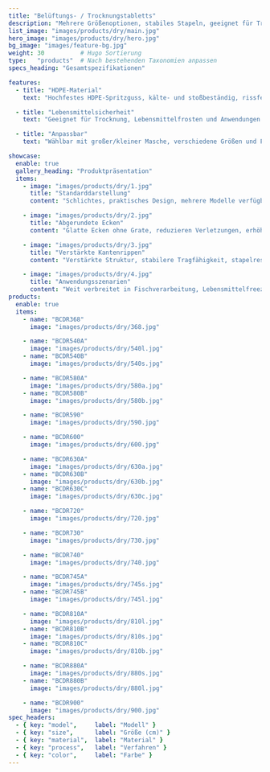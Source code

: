 ```yaml
---
title: "Belüftungs- / Trocknungstabletts"
description: "Mehrere Größenoptionen, stabiles Stapeln, geeignet für Trocknung, Lebensmittelfreeze-Drying und Umlauf."
list_image: "images/products/dry/main.jpg"
hero_image: "images/products/dry/hero.jpg"
bg_image: "images/feature-bg.jpg"
weight: 30          # Hugo Sortierung
type:   "products"  # Nach bestehenden Taxonomien anpassen
specs_heading: "Gesamtspezifikationen"

features:
  - title: "HDPE-Material"
    text: "Hochfestes HDPE-Spritzguss, kälte- und stoßbeständig, rissfest."

  - title: "Lebensmittelsicherheit"
    text: "Geeignet für Trocknung, Lebensmittelfrosten und Anwendungen in der Fischerei."

  - title: "Anpassbar"
    text: "Wählbar mit großer/kleiner Masche, verschiedene Größen und Farben; Logo-Druck möglich, stabile Serienlieferung."

showcase:
  enable: true
  gallery_heading: "Produktpräsentation"
  items:
    - image: "images/products/dry/1.jpg"
      title: "Standarddarstellung"
      content: "Schlichtes, praktisches Design, mehrere Modelle verfügbar, geeignet für Fischerei- und Lebensmittelverarbeitung."

    - image: "images/products/dry/2.jpg"
      title: "Abgerundete Ecken"
      content: "Glatte Ecken ohne Grate, reduzieren Verletzungen, erhöhen Sicherheit und Komfort."

    - image: "images/products/dry/3.jpg"
      title: "Verstärkte Kantenrippen"
      content: "Verstärkte Struktur, stabilere Tragfähigkeit, stapelresistent gegen Verformung, langlebiger im Einsatz."

    - image: "images/products/dry/4.jpg"
      title: "Anwendungsszenarien"
      content: "Weit verbreitet in Fischverarbeitung, Lebensmittelfreeze-Drying, Kühlhauslogistik und Sortierung."
products:
  enable: true
  items:
    - name: "BCDR368"
      image: "images/products/dry/368.jpg"

    - name: "BCDR540A"
      image: "images/products/dry/540l.jpg"
    - name: "BCDR540B"
      image: "images/products/dry/540s.jpg"

    - name: "BCDR580A"
      image: "images/products/dry/580a.jpg"
    - name: "BCDR580B"
      image: "images/products/dry/580b.jpg"

    - name: "BCDR590"
      image: "images/products/dry/590.jpg"

    - name: "BCDR600"
      image: "images/products/dry/600.jpg"

    - name: "BCDR630A"
      image: "images/products/dry/630a.jpg"
    - name: "BCDR630B"
      image: "images/products/dry/630b.jpg"
    - name: "BCDR630C"
      image: "images/products/dry/630c.jpg"

    - name: "BCDR720"
      image: "images/products/dry/720.jpg"

    - name: "BCDR730"
      image: "images/products/dry/730.jpg"

    - name: "BCDR740"
      image: "images/products/dry/740.jpg"

    - name: "BCDR745A"
      image: "images/products/dry/745s.jpg"
    - name: "BCDR745B"
      image: "images/products/dry/745l.jpg"

    - name: "BCDR810A"
      image: "images/products/dry/810l.jpg"
    - name: "BCDR810B"
      image: "images/products/dry/810s.jpg"
    - name: "BCDR810C"
      image: "images/products/dry/810b.jpg"

    - name: "BCDR880A"
      image: "images/products/dry/880s.jpg"
    - name: "BCDR880B"
      image: "images/products/dry/880l.jpg"

    - name: "BCDR900"
      image: "images/products/dry/900.jpg"      
spec_headers:
  - { key: "model",     label: "Modell" }
  - { key: "size",      label: "Größe (cm)" }
  - { key: "material",  label: "Material" }
  - { key: "process",   label: "Verfahren" }
  - { key: "color",     label: "Farbe" }
---
```

